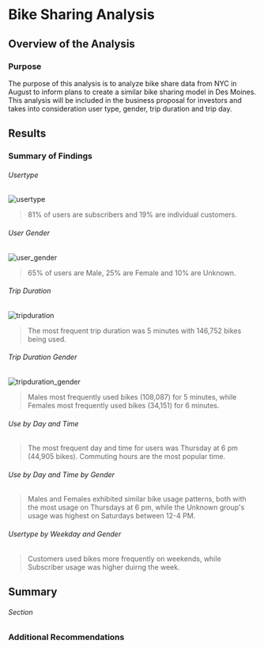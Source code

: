 # Bike Sharing Analysis

## Overview of the Analysis 

### Purpose

The purpose of this analysis is to analyze bike share data from NYC in August to inform plans to create a similar bike sharing model in Des Moines. This analysis will be included in the business proposal for investors and takes into consideration user type, gender, trip duration and trip day. 

## Results

### Summary of Findings

###### Usertype

![usertype](https://user-images.githubusercontent.com/77405273/117593097-d0b30e80-b0ef-11eb-8cf1-73f74e6c2414.png)
> 81% of users are subscribers and 19% are individual customers.

###### User Gender

![user_gender](https://user-images.githubusercontent.com/77405273/117593098-d14ba500-b0ef-11eb-85aa-2d6569d5734f.png)
> 65% of users are Male, 25% are Female and 10% are Unknown.

###### Trip Duration

![tripduration](https://user-images.githubusercontent.com/77405273/117593099-d1e43b80-b0ef-11eb-932c-de4a1040017f.png)
> The most frequent trip duration was 5 minutes with 146,752 bikes being used.

###### Trip Duration Gender

![tripduration_gender](https://user-images.githubusercontent.com/77405273/117593101-d1e43b80-b0ef-11eb-8d1d-ae656fd8d99a.png)
> Males most frequently used bikes (108,087) for 5 minutes, while Females most frequently used bikes (34,151) for 6 minutes.

###### Use by Day and Time


> The most frequent day and time for users was Thursday at 6 pm (44,905 bikes). Commuting hours are the most popular time.

###### Use by Day and Time by Gender

 




> Males and Females exhibited similar bike usage patterns, both with the most usage on Thursdays at 6 pm, while the Unknown group's usage was highest on Saturdays between 12-4 PM.

###### Usertype by Weekday and Gender


> Customers used bikes more frequently on weekends, while Subscriber usage was higher duirng the week. 

## Summary


###### Section
> 



> 



### Additional Recommendations

